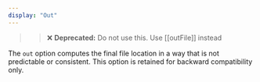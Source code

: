 ```yaml
---
display: "Out"
---
```


>> ❌ **Deprecated:** Do not use this. Use [[outFile]] instead

The `out` option computes the final file location in a way that is not predictable or consistent.
This option is retained for backward compatibility only.
